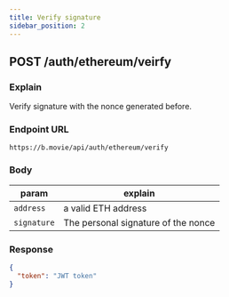 ```yaml
---
title: Verify signature
sidebar_position: 2
---
```


## POST /auth/ethereum/veirfy

### Explain

Verify signature with the nonce generated before.

### Endpoint URL

```
https://b.movie/api/auth/ethereum/verify
```

### Body

| param       | explain                             |
| ----------- | ----------------------------------- |
| `address`   | a valid ETH address                 |
| `signature` | The personal signature of the nonce |

### Response

```json
{
  "token": "JWT token"
}
```
